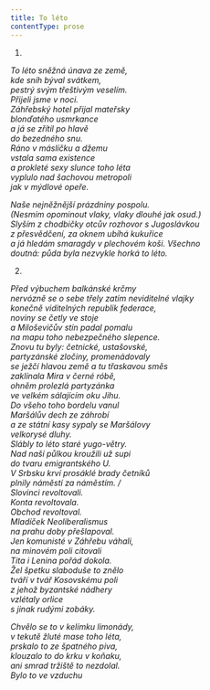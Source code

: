 ```yaml
---
title: To léto
contentType: prose
---
```


<section>

1.

_To léto sněžná únava ze země,  
kde sníh býval svátkem,  
pestrý svým třeštivým veselím.  
Přijeli jsme v noci.  
Záhřebský hotel přijal mateřsky  
blonďatého usmrkance  
a já se zřítil po hlavě  
do bezedného snu.  
Ráno v máslíčku a džemu  
vstala sama existence  
a prokleté sexy slunce toho léta  
vyplulo nad šachovou metropoli  
jak v mýdlové opeře._

</section>

<section>

_Naše nejněžnější prázdniny pospolu.  
(Nesmím opominout vlaky, vlaky dlouhé jak osud.)  
Slyším z chodbičky otcův rozhovor s Jugoslávkou  
z přesvědčení, za oknem ubíhá kukuřice  
a já hledám smaragdy v plechovém koši. Všechno  
doutná: půda byla nezvykle horká to léto._

</section>

<section>

2.

_Před výbuchem balkánské krčmy  
nervózně se o sebe třely zatím neviditelné vlajky  
konečně viditelných republik federace,  
noviny se četly ve stoje  
a Miloševičův stín padal pomalu  
na mapu toho nebezpečného slepence.  
Znovu tu byly: četnické, ustašovské,  
partyzánské zločiny, promenádovaly  
se ježčí hlavou země a tu třaskavou směs  
zaklínala Mira v černé róbě,  
ohněm prolezlá partyzánka  
ve velkém sálajícím oku Jihu.  
Do všeho toho bordelu vanul  
Maršálův dech ze záhrobí  
a ze státní kasy sypaly se Maršálovy  
velkorysé dluhy.  
Slábly to léto staré yugo-větry.  
Nad naší půlkou kroužili už supi  
do tvaru emigrantského U.  
V Srbsku krví prosáklé brady četníků  
plnily náměstí za náměstím. /  
Slovinci revoltovali.  
Konta revoltovala.  
Obchod revoltoval.  
Mladíček Neoliberalismus  
na prahu doby přešlapoval.  
Jen komunisté v Záhřebu váhali,  
na minovém poli citovali  
Tita i Lenina pořád dokola.  
Žel špetku slaboduše to znělo  
tváří v tvář Kosovskému poli  
z jehož byzantské nádhery  
vzlétaly orlice  
s jinak rudými zobáky._

</section>

<section>

_Chvělo se to v kelímku limonády,  
v tekutě žluté mase toho léta,  
prskalo to ze špatného piva,  
klouzalo to do krku v koňaku,  
ani smrad tržiště to nezdolal.  
Bylo to ve vzduchu_

</section>
